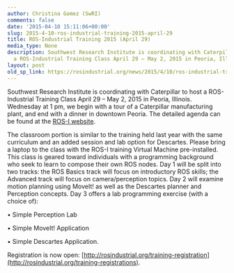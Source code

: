```yaml
---
author: Christina Gomez (SwRI)
comments: false
date: '2015-04-10 15:11:06+00:00'
slug: 2015-4-10-ros-industrial-training-2015-april-29
title: ROS-Industrial Training 2015 (April 29)
media_type: None
description: Southwest Research Institute is coordinating with Caterpillar to host
  a ROS-Industrial Training Class April 29 – May 2, 2015 in Peoria, Illinois. ...
layout: post
old_sp_link: https://rosindustrial.org/news/2015/4/10/ros-industrial-training-2015-april-29
---
```


Southwest Research Institute is coordinating with Caterpillar to host a ROS-Industrial Training Class April 29 – May 2, 2015 in Peoria, Illinois. Wednesday at 1 pm, we begin with a tour of a Caterpillar manufacturing plant, and end with a dinner in downtown Peoria. The detailed agenda can be found at the [ROS-I website](http://rosindustrial.org/events/2015/4/29/ros-i-developers-training-class).

The classroom portion is similar to the training held last year with the same curriculum and an added session and lab option for Descartes. Please bring a laptop to the class with the ROS-I training Virtual Machine pre-installed. This class is geared toward individuals with a programming background who seek to learn to compose their own ROS nodes. Day 1 will be split into two tracks: the ROS Basics track will focus on introductory ROS skills; the Advanced track will focus on camera/perception topics. Day 2 will examine motion planning using MoveIt! as well as the Descartes planner and Perception concepts. Day 3 offers a lab programming exercise (with a choice of):   

• Simple Perception Lab   

• Simple MoveIt! Application  

• Simple Descartes Application.  

Registration is now open: [http://rosindustrial.org/training-registration](http://rosindustrial.org/training-registrations).


